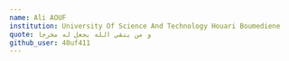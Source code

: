 ```yaml
---
name: Ali AOUF
institution: University Of Science And Technology Houari Boumediene 
quote: و من يتقي الله يجعل له مخرجا
github_user: 40uf411
---
```

